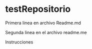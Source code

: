 # testRepositorio
Primera linea en archivo Readme.md

Segunda linea en el archivo readme.me

Instrucciones 